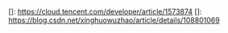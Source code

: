 []: https://cloud.tencent.com/developer/article/1573874
[]: https://blog.csdn.net/xinghuowuzhao/article/details/108801069


